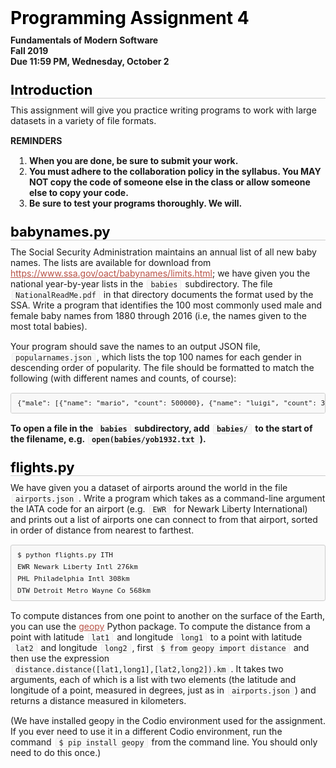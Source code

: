 <style type="text/css">.rendered-markdown{font-size:14px} .rendered-markdown>*:first-child{margin-top:0!important} .rendered-markdown>*:last-child{margin-bottom:0!important} .rendered-markdown a{text-decoration:underline;color:#b75246} .rendered-markdown a:hover{color:#f36050} .rendered-markdown h1, .rendered-markdown h2, .rendered-markdown h3, .rendered-markdown h4, .rendered-markdown h5, .rendered-markdown h6{margin:24px 0 10px;padding:0;font-weight:bold;-webkit-font-smoothing:antialiased;cursor:text;position:relative} .rendered-markdown h1 tt, .rendered-markdown h1 code, .rendered-markdown h2 tt, .rendered-markdown h2 code, .rendered-markdown h3 tt, .rendered-markdown h3 code, .rendered-markdown h4 tt, .rendered-markdown h4 code, .rendered-markdown h5 tt, .rendered-markdown h5 code, .rendered-markdown h6 tt, .rendered-markdown h6 code{font-size:inherit} .rendered-markdown h1{font-size:28px;color:#000} .rendered-markdown h2{font-size:22px;border-bottom:1px solid #ccc;color:#000} .rendered-markdown h3{font-size:18px} .rendered-markdown h4{font-size:16px} .rendered-markdown h5{font-size:14px} .rendered-markdown h6{color:#777;font-size:14px} .rendered-markdown p, .rendered-markdown blockquote, .rendered-markdown ul, .rendered-markdown ol, .rendered-markdown dl, .rendered-markdown table, .rendered-markdown pre{margin:15px 0} .rendered-markdown hr{border:0 none;color:#ccc;height:4px;padding:0} .rendered-markdown>h2:first-child, .rendered-markdown>h1:first-child, .rendered-markdown>h1:first-child+h2, .rendered-markdown>h3:first-child, .rendered-markdown>h4:first-child, .rendered-markdown>h5:first-child, .rendered-markdown>h6:first-child{margin-top:0;padding-top:0} .rendered-markdown a:first-child h1, .rendered-markdown a:first-child h2, .rendered-markdown a:first-child h3, .rendered-markdown a:first-child h4, .rendered-markdown a:first-child h5, .rendered-markdown a:first-child h6{margin-top:0;padding-top:0} .rendered-markdown h1+p, .rendered-markdown h2+p, .rendered-markdown h3+p, .rendered-markdown h4+p, .rendered-markdown h5+p, .rendered-markdown h6+p{margin-top:0} .rendered-markdown ul, .rendered-markdown ol{padding-left:30px} .rendered-markdown ul li>:first-child, .rendered-markdown ul li ul:first-of-type, .rendered-markdown ol li>:first-child, .rendered-markdown ol li ul:first-of-type{margin-top:0} .rendered-markdown ul ul, .rendered-markdown ul ol, .rendered-markdown ol ol, .rendered-markdown ol ul{margin-bottom:0} .rendered-markdown dl{padding:0} .rendered-markdown dl dt{font-size:14px;font-weight:bold;font-style:italic;padding:0;margin:15px 0 5px} .rendered-markdown dl dt:first-child{padding:0} .rendered-markdown dl dt>:first-child{margin-top:0} .rendered-markdown dl dt>:last-child{margin-bottom:0} .rendered-markdown dl dd{margin:0 0 15px;padding:0 15px} .rendered-markdown dl dd>:first-child{margin-top:0} .rendered-markdown dl dd>:last-child{margin-bottom:0} .rendered-markdown blockquote{border-left:4px solid #DDD;padding:0 15px;color:#777} .rendered-markdown blockquote>:first-child{margin-top:0} .rendered-markdown blockquote>:last-child{margin-bottom:0} .rendered-markdown table th{font-weight:bold} .rendered-markdown table th, .rendered-markdown table td{border:1px solid #ccc;padding:6px 13px} .rendered-markdown table tr{border-top:1px solid #ccc;background-color:#fff} .rendered-markdown table tr:nth-child(2n){background-color:#f8f8f8} .rendered-markdown img{max-width:100%;-moz-box-sizing:border-box;box-sizing:border-box} .rendered-markdown code, .rendered-markdown tt{margin:0 2px;padding:0 5px;border:1px solid #eaeaea;background-color:#f8f8f8;border-radius:3px} .rendered-markdown code{white-space:nowrap} .rendered-markdown pre>code{margin:0;padding:0;white-space:pre;border:0;background:transparent} .rendered-markdown .highlight pre, .rendered-markdown pre{background-color:#f8f8f8;border:1px solid #ccc;font-size:13px;line-height:19px;overflow:auto;padding:6px 10px;border-radius:3px} .rendered-markdown pre code, .rendered-markdown pre tt{margin:0;padding:0;background-color:transparent;border:0}</style>
<div class="rendered-markdown"><h1>Programming Assignment 4</h1>
<p><strong>Fundamentals of Modern Software</strong>
<br  /><strong>Fall 2019</strong>
<br  /><strong>Due 11:59 PM, Wednesday, October 2</strong></p>
<h2>Introduction</h2>
<p>This assignment will give you practice writing programs to work with large datasets in a variety of file formats.</p>
<p><strong>REMINDERS</strong></p>
<ol>
<li><strong>When you are done, be sure to submit your work.</strong></li>
<li><strong>You must adhere to the collaboration policy in the syllabus. You MAY NOT copy the code of someone else in the class or allow someone else to copy your code.</strong></li>
<li><strong>Be sure to test your programs thoroughly. We will.</strong></li>
</ol>
<h2>babynames.py</h2>
<p>The Social Security Administration maintains an annual list of all new baby names. The lists are available for download from <a href="https://www.ssa.gov/oact/babynames/limits.html">https://www.ssa.gov/oact/babynames/limits.html</a>; we have given you the national year-by-year lists in the <code>babies</code> subdirectory. The file <code>NationalReadMe.pdf</code> in that directory documents the format used by the SSA. Write a program that identifies the 100 most commonly used male and female baby names from 1880 through 2016 (i.e, the names given to the most total babies).</p>
<p>Your program should save the names to an output JSON file, <code>popularnames.json</code>, which lists the top 100 names for each gender in descending order of popularity.  The file should be formatted to match the following (with different names and counts, of course):</p>
<pre><code>{"male": [{"name": "mario", "count": 500000}, {"name": "luigi", "count": 300000}, {"name": "wario", "count": 1}], "female": [ {"name": "peach", "count": 400000}, {"name": "toadette", "count": 250000}]
</code></pre>
<p><strong>To open a file in the <code>babies</code> subdirectory, add <code>babies/</code> to the start of the filename, e.g. <code>open(babies/yob1932.txt</code>).</strong></p>
<h2>flights.py</h2>
<p>We have given you a dataset of airports around the world in the file <code>airports.json</code>.  Write a program which takes as a command-line argument the IATA code for an airport (e.g. <code>EWR</code> for Newark Liberty International) and prints out a list of airports one can connect to from that airport, sorted in order of distance from nearest to farthest.</p>
<pre><code>$ python flights.py ITH
EWR Newark Liberty Intl 276km
PHL Philadelphia Intl 308km
DTW Detroit Metro Wayne Co 568km
</code></pre>
<p>To compute distances from one point to another on the surface of the Earth, you can use the <a href="https://geopy.readthedocs.io/en/stable/">geopy</a> Python package.   To compute the distance from a point with latitude <code>lat1</code> and longitude <code>long1</code> to a point with latitude <code>lat2</code> and longitude <code>long2</code>, first <code>$ from geopy import distance</code> and then use the expression <code>distance.distance([lat1,long1],[lat2,long2]).km</code>.  It takes two arguments, each of which is a list with two elements (the latitude and longitude of a point, measured in degrees, just as in <code>airports.json</code>) and returns a distance measured in kilometers.</p>
<p>(We have installed geopy in the Codio environment used for the assignment.  If you ever need to use it in a different Codio environment, run the command <code>$ pip install geopy</code> from the command line. You should only need to do this once.)</p>
</div>